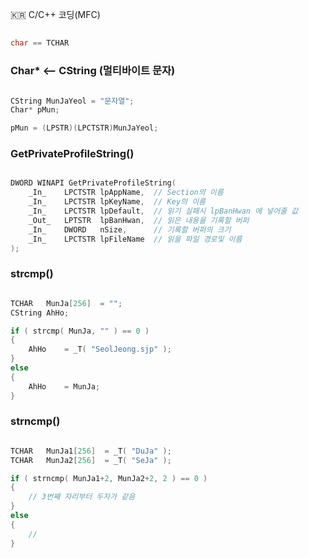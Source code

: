 :kr: C/C++ 코딩(MFC)


## 

``` C++
char == TCHAR
```

### Char* <-- CString (멀티바이트 문자)

``` C++

CString MunJaYeol = "문자열";
Char* pMun;

pMun = (LPSTR)(LPCTSTR)MunJaYeol;

```

### GetPrivateProfileString()

``` C++

DWORD WINAPI GetPrivateProfileString(
    _In_    LPCTSTR lpAppName,  // Section의 이름
    _In_    LPCTSTR lpKeyName,  // Key의 이름
    _In_    LPCTSTR lpDefault,  // 읽기 실패시 lpBanHwan 에 넣어줄 값
    _Out_   LPTSTR  lpBanHwan,  // 읽은 내용을 기록할 버퍼
    _In_    DWORD   nSize,      // 기록할 버퍼의 크기
    _In_    LPCTSTR lpFileName  // 읽을 파일 경로및 이름
);

```

### strcmp()

``` C++

TCHAR   MunJa[256]  = "";
CString AhHo;

if ( strcmp( MunJa, "" ) == 0 )
{
    AhHo    = _T( "SeolJeong.sjp" );
}
else
{
    AhHo    = MunJa;
}

```

### strncmp()

``` C++

TCHAR   MunJa1[256]  = _T( "DuJa" );
TCHAR   MunJa2[256]  = _T( "SeJa" );

if ( strncmp( MunJa1+2, MunJa2+2, 2 ) == 0 )
{
    // 3번째 자리부터 두자가 같음
}
else
{
    // 
}

```
